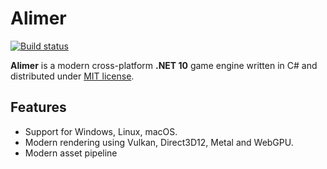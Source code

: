 # Alimer

[![Build status](https://github.com/amerkoleci/alimer/workflows/Build/badge.svg)](https://github.com/amerkoleci/alimer/actions)

**Alimer** is a modern cross-platform **.NET 10** game engine written in C# and distributed under [MIT license](https://github.com/amerkoleci/alimer/blob/main/LICENSE).

## Features

* Support for Windows, Linux, macOS.
* Modern rendering using Vulkan, Direct3D12, Metal and WebGPU.
* Modern asset pipeline